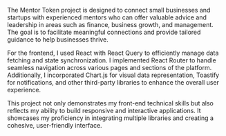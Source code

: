 The Mentor Token project is designed to connect small businesses and startups with experienced mentors who can offer valuable advice and leadership in areas such as finance, business growth, and management. The goal is to facilitate meaningful connections and provide tailored guidance to help businesses thrive.

For the frontend, I used React with React Query to efficiently manage data fetching and state synchronization. I implemented React Router to handle seamless navigation across various pages and sections of the platform. Additionally, I incorporated Chart.js for visual data representation, Toastify for notifications, and other third-party libraries to enhance the overall user experience.

This project not only demonstrates my front-end technical skills but also reflects my ability to build responsive and interactive applications. It showcases my proficiency in integrating multiple libraries and creating a cohesive, user-friendly interface.

